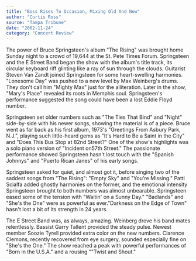 ```yaml
---
title: "Boss Rises To Occasion, Mixing Old And New"
author: "Curtis Ross"
source: "Tampa Tribune"
date: "2002-11-24"
category: "Concert Review"
---
```


The power of Bruce Springsteen's album "The Rising" was brought home Sunday night to a crowd of 19,644 at the St. Pete Times Forum. Springsteen and the E Street Band began the show with the album's title track, its circular keyboard riff glinting like a ray of sun through the clouds. Guitarist Steven Van Zandt joined Springsteen for some heart-swelling harmonies. "Lonesome Day" was pushed to a new level by Max Weinberg's drums. They don't call him "Mighty Max" just for the alliteration. Later in the show, "Mary's Place" revealed its roots in Memphis soul. Springsteen's performance suggested the song could have been a lost Eddie Floyd number.

Springsteen set older numbers such as "The Ties That Bind" and "Night" side-by-side with his newer songs, showing the material is of a piece. Bruce went as far back as his first album, 1973's "Greetings From Asbury Park, N.J.", playing such little-heard gems as "It's Hard to Be a Saint in the City" and "Does This Bus Stop at 82nd Street?" One of the show's highlights was a solo piano version of "Incident on57th Street." The passionate performance showed Springsteen hasn't lost touch with the "Spanish Johnnys" and "Puerto Rican Janes" of his early songs.

Springsteen asked for quiet, and almost got it, before singing two of the saddest songs from "The Rising": "Empty Sky" and "You're Missing." Patti Scialfa added ghostly harmonies on the former, and the emotional intensity Springsteen brought to both numbers was almost unbearable. Springsteen eased some of the tension with "Waitin' on a Sunny Day." "Badlands" and "She's the One" were as powerful as ever."Darkness on the Edge of Town" hasn't lost a bit of its strength in 24 years.

The E Street Band was, as always, amazing. Weinberg drove his band mates relentlessly. Bassist Garry Tallent provided the steady pulse. Newest member Soozie Tyrell provided extra color on the new numbers. Clarence Clemons, recently recovered from eye surgery, sounded especially fine on "She's the One." The show reached a peak with powerful performances of "Born in the U.S.A." and a rousing ""Twist and Shout."